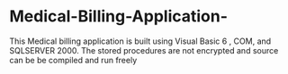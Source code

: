 # Medical-Billing-Application-
This Medical billing application is built using Visual Basic 6 , COM, and SQLSERVER 2000. The stored procedures are not encrypted and source can be be compiled and run freely
